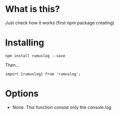 # What is this?

Just check how it works (first npm package creating)

# Installing

`npm install rumuslog --save`

Then...

```
import {rumuslog} from 'rumuslog';
```

# Options

* None. This function consist only the console.log 